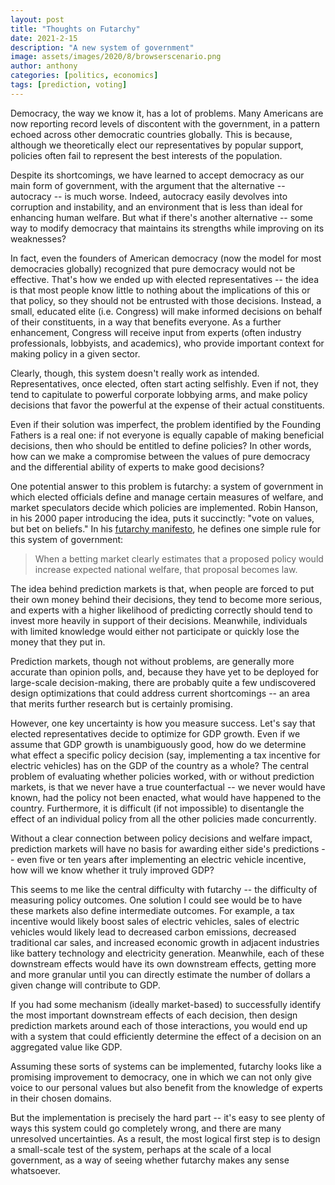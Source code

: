 ```yaml
---
layout: post
title: "Thoughts on Futarchy"
date: 2021-2-15
description: "A new system of government"
image: assets/images/2020/8/browserscenario.png
author: anthony
categories: [politics, economics]
tags: [prediction, voting]
---
```


Democracy, the way we know it, has a lot of problems. Many Americans are now reporting record levels of discontent with the government, in a pattern echoed across other democratic countries globally. This is because, although we theoretically elect our representatives by popular support, policies often fail to represent the best interests of the population. 

Despite its shortcomings, we have learned to accept democracy as our main form of government, with the argument that the alternative -- autocracy -- is much worse. Indeed, autocracy easily devolves into corruption and instability, and an environment that is less than ideal for enhancing human welfare. But what if there's another alternative -- some way to modify democracy that maintains its strengths while improving on its weaknesses?

In fact, even the founders of American democracy (now the model for most democracies globally) recognized that pure democracy would not be effective. That's how we ended up with elected representatives -- the idea is that most people know little to nothing about the implications of this or that policy, so they should not be entrusted with those decisions. Instead, a small, educated elite (i.e. Congress) will make informed decisions on behalf of their constituents, in a way that benefits everyone. As a further enhancement, Congress will receive input from experts (often industry professionals, lobbyists, and academics), who provide important context for making policy in a given sector.

Clearly, though, this system doesn't really work as intended. Representatives, once elected, often start acting selfishly. Even if not, they tend to capitulate to powerful corporate lobbying arms, and make policy decisions that favor the powerful at the expense of their actual constituents.

Even if their solution was imperfect, the problem identified by the Founding Fathers is a real one: if not everyone is equally capable of making beneficial decisions, then who should be entitled to define policies? In other words, how can we make a compromise between the values of pure democracy and the differential ability of experts to make good decisions?

One potential answer to this problem is futarchy: a system of government in which elected officials define and manage certain measures of welfare, and market speculators decide which policies are implemented. Robin Hanson, in his 2000 paper introducing the idea, puts it succinctly: "vote on values, but bet on beliefs." In his [futarchy manifesto](https://mason.gmu.edu/~rhanson/futarchy.html), he defines one simple rule for this system of government: 

> When a betting market clearly estimates that a proposed policy would increase expected national welfare, that proposal becomes law. 

The idea behind prediction markets is that, when people are forced to put their own money behind their decisions, they tend to become more serious, and experts with a higher likelihood of predicting correctly should tend to invest more heavily in support of their decisions. Meanwhile, individuals with limited knowledge would either not participate or quickly lose the money that they put in. 

Prediction markets, though not without problems, are generally more accurate than opinion polls, and, because they have yet to be deployed for large-scale decision-making, there are probably quite a few undiscovered design optimizations that could address current shortcomings -- an area that merits further research but is certainly promising. 

However, one key uncertainty is how you measure success. Let's say that elected representatives decide to optimize for GDP growth. Even if we assume that GDP growth is unambiguously good, how do we determine what effect a specific policy decision (say, implementing a tax incentive for electric vehicles) has on the GDP of the country as a whole? The central problem of evaluating whether policies worked, with or without prediction markets, is that we never have a true counterfactual -- we never would have known, had the policy not been enacted, what would have happened to the country. Furthermore, it is difficult (if not impossible) to disentangle the effect of an individual policy from all the other policies made concurrently. 

Without a clear connection between policy decisions and welfare impact, prediction markets will have no basis for awarding either side's predictions -- even five or ten years after implementing an electric vehicle incentive, how will we know whether it truly improved GDP?

This seems to me like the central difficulty with futarchy -- the difficulty of measuring policy outcomes. One solution I could see would be to have these markets also define intermediate outcomes. For example, a tax incentive would likely boost sales of electric vehicles, sales of electric vehicles would likely lead to  decreased carbon emissions, decreased traditional car sales, and increased economic growth in adjacent industries like battery technology and electricity generation. Meanwhile, each of these downstream effects would have its own downstream effects, getting more and more granular until you can directly estimate the number of dollars a given change will contribute to GDP. 

If you had some mechanism (ideally market-based) to successfully identify the most important downstream effects of each decision, then design prediction markets around each of those interactions, you would end up with a system that could efficiently determine the effect of a decision on an aggregated value like GDP. 

Assuming these sorts of systems can be implemented, futarchy looks like a promising improvement to democracy, one in which we can not only give voice to our personal values but also benefit from the knowledge of experts in their chosen domains. 

But the implementation is precisely the hard part -- it's easy to see plenty of ways this system could go completely wrong, and there are many unresolved uncertainties. As a result, the most logical first step is to design a small-scale test of the system, perhaps at the scale of a local government, as a way of seeing whether futarchy makes any sense whatsoever. 